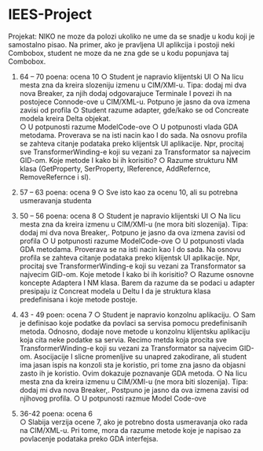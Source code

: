 # IEES-Project

Projekat:
NIKO ne moze da polozi ukoliko ne ume da se snadje u kodu koji je samostalno pisao. Na primer, ako je pravljena UI aplikcija i postoji neki Combobox, student ne moze da ne zna gde se u kodu popunjava taj Combobox.

1. 64 – 70 poena: ocena 10
	○	Student je napravio klijentski UI
	○	Na licu mesta zna da kreira slozeniju izmenu u CIM/XMl-u. Tipa: dodaj mi dva nova Breaker, za njih dodaj odgovarajuce Terminale I povezi ih na postojece Connode-ove u CIM/XML-u. 
		Potpuno je jasno da ova izmena zavisi od profila
	○	Student razume adapter, gde/kako se od Concreate modela kreira Delta objekat.  
	○	U potpunosti razume ModelCode-ove
	○	U potpunosti vlada GDA metodama. Proverava se na isti nacin kao I do sada. Na osnovu profila se zahteva citanje podataka preko klijentsk UI aplikacije. 
		Npr, procitaj sve TransformerWinding-e koji su vezani za Transformator sa najvecim GID-om. Koje metode I kako bi ih korisitio?
	○	Razume strukturu NM klasa (GetProperty, SerProperty, IReference, AddRefernce, RemoveRefernce i sl).

2. 57 – 63 poena: ocena 9
	○	Sve isto kao za ocenu 10, ali su potrebna usmeravanja studenta

3. 50 – 56 poena: ocena 8
	○	Student je napravio klijentski UI
	○	Na licu mesta zna da kreira izmenu u CIM/XMl-u (ne mora biti slozenija). Tipa: dodaj mi dva nova Breaker,. Potpuno je jasno da ova izmena zavisi od profila
	○	U potpunosti razume ModelCode-ove
	○	U potpunosti vlada GDA metodama. Proverava se na isti nacin kao I do sada. Na osnovu profila se zahteva citanje podataka preko klijentsk UI aplikacije. 
Npr, procitaj sve TransformerWinding-e koji su vezani za Transformator sa najvecim GID-om. Koje metode I kako bi ih korisitio?
	○	Razume osnovne koncepte Adaptera I NM klasa. Barem da razume da se podaci u adapter presipaju iz Concreat modela u Deltu I da je struktura klasa predefinisana i koje metode postoje.
 
4. 43 - 49  poen:   ocena 7
	○	Student je napravio konzolnu aplikaciju.
	○	Sam je definisao koje podatke da povlaci sa servisa pomocu predefinisanih metoda. Odnosno, dodaje nove metode u konzolnu klijentsku aplikaciju koja cita neke podatke sa servia. 
Recimo metda koja procita sve TransformerWinding-e koji su vezani za Transformator sa najvecim GID-om. 
Asocijacije I slicne promenljive su unapred zakodirane, ali student ima jasan ispis na konzoli sta je koristio, pri tome zna jasno da objasni zasto ih je koristio. Ovim dokazuje poznavanje GDA metoda.
	○	Na licu mesta zna da kreira izmenu u CIM/XMl-u (ne mora biti slozenija). Tipa: dodaj mi dva nova Breaker,. Postpuno je jasno da ova izmena zavisi od njihovog profila.
	○	U potpunosti razmue Model Code-ove
 
5. 36-42  poena:   ocena 6       
	○	Slabija verzija  ocene 7, ako je potrebno dosta usmeravanja oko rada na CIM/XML-u. Pri tome, mora da razume metode koje je napisao za povlacenje podataka preko GDA interfejsa.

